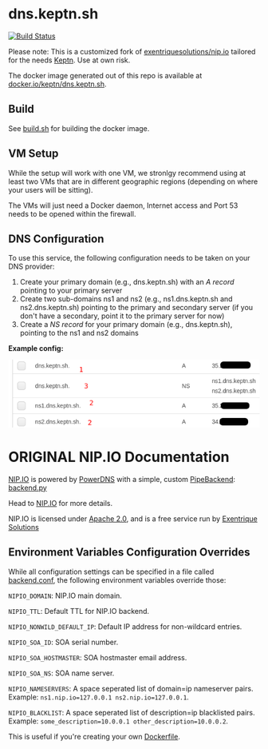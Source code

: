 # dns.keptn.sh

[![Build Status](https://travis-ci.org/keptn/dns.keptn.sh.svg?branch=master)](https://travis-ci.org/keptn/dns.keptn.sh)

Please note: This is a customized fork of [exentriquesolutions/nip.io](https://github.com/exentriquesolutions/nip.io) tailored for the needs 
[Keptn](https://keptn.sh). Use at own risk.

The docker image generated out of this repo is available at [docker.io/keptn/dns.keptn.sh](https://hub.docker.com/r/keptn/dns.keptn.sh).


## Build

See [build.sh](build.sh) for building the docker image.


## VM Setup

While the setup will work with one VM, we stronlgy recommend using at least two VMs that are in different geographic regions (depending on where your users will be sitting).

The VMs will just need a Docker daemon, Internet access and Port 53 needs to be opened within the firewall.

## DNS Configuration

To use this service, the following configuration needs to be taken on your DNS provider:

1. Create your primary domain (e.g., dns.keptn.sh) with an *A record* pointing to your primary server
2. Create two sub-domains ns1 and ns2 (e.g., ns1.dns.keptn.sh and ns2.dns.keptn.sh) pointing to the primary and secondary server (if you don't have a secondary, point it to the primary server for now)
3. Create a *NS record*  for your primary domain (e.g., dns.keptn.sh), pointing to the ns1 and ns2 domains

**Example config:**

![Example DNS Config](dns-config.png "Example DNS Config for dns.keptn.sh")

# ORIGINAL NIP.IO Documentation

[NIP.IO](http://nip.io) is powered by [PowerDNS](https://powerdns.com) with a simple, 
custom [PipeBackend](https://doc.powerdns.com/authoritative/backends/pipe.html): 
[backend.py](nipio/backend.py)

Head to [NIP.IO](http://nip.io) for more details.

NIP.IO is licensed under [Apache 2.0](LICENSE.txt), and is a free service run by
[Exentrique Solutions](http://exentriquesolutions.com)

## Environment Variables Configuration Overrides

While all configuration settings can be specified in a file called [backend.conf](nipio/backend.conf), the following
environment variables override those:

`NIPIO_DOMAIN`: NIP.IO main domain.

`NIPIO_TTL`: Default TTL for  NIP.IO backend.

`NIPIO_NONWILD_DEFAULT_IP`: Default IP address for non-wildcard entries.

`NIPIO_SOA_ID`: SOA serial number.

`NIPIO_SOA_HOSTMASTER`: SOA hostmaster email address.

`NIPIO_SOA_NS`: SOA name server.

`NIPIO_NAMESERVERS`: A space seperated list of domain=ip nameserver pairs. Example: `ns1.nip.io=127.0.0.1 ns2.nip.io=127.0.0.1`.

`NIPIO_BLACKLIST`: A space seperated list of description=ip blacklisted pairs. Example: `some_description=10.0.0.1 other_description=10.0.0.2`.

This is useful if you're creating your own [Dockerfile](Dockerfile).
